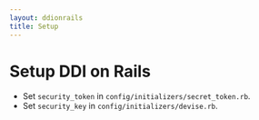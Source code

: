 ```yaml
---
layout: ddionrails
title: Setup
---
```


Setup DDI on Rails
==================

* Set `security_token` in `config/initializers/secret_token.rb`.
* Set `security_key` in `config/initializers/devise.rb`.
